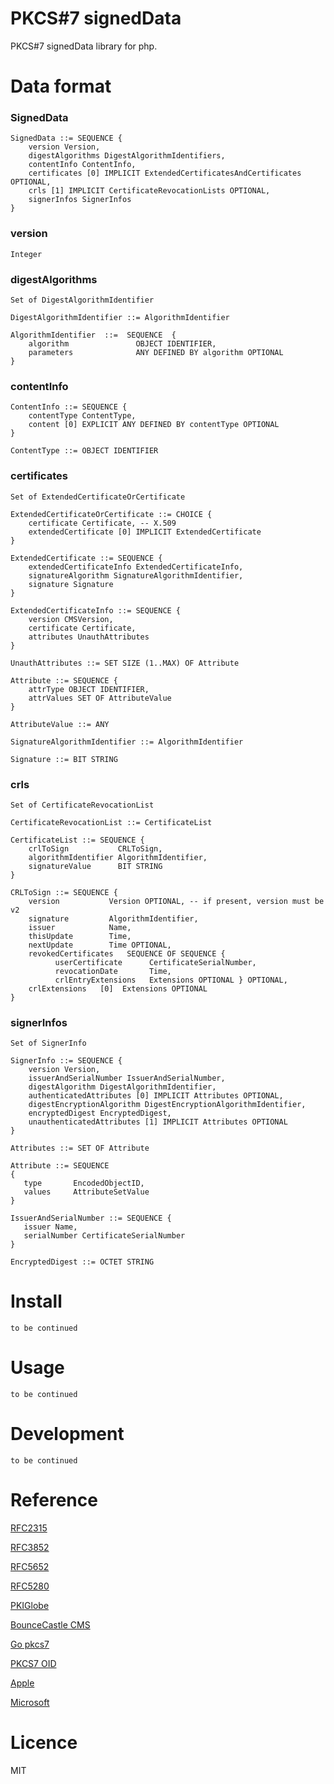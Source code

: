 # PKCS#7 signedData

PKCS#7 signedData library for php.

# Data format

### SignedData

    SignedData ::= SEQUENCE {
        version Version,
        digestAlgorithms DigestAlgorithmIdentifiers,
        contentInfo ContentInfo,
        certificates [0] IMPLICIT ExtendedCertificatesAndCertificates OPTIONAL,
        crls [1] IMPLICIT CertificateRevocationLists OPTIONAL,
        signerInfos SignerInfos
    }

### version

    Integer

### digestAlgorithms

    Set of DigestAlgorithmIdentifier

    DigestAlgorithmIdentifier ::= AlgorithmIdentifier

    AlgorithmIdentifier  ::=  SEQUENCE  {
        algorithm               OBJECT IDENTIFIER,
        parameters              ANY DEFINED BY algorithm OPTIONAL
    }

### contentInfo

    ContentInfo ::= SEQUENCE {
        contentType ContentType,
        content [0] EXPLICIT ANY DEFINED BY contentType OPTIONAL
    }

    ContentType ::= OBJECT IDENTIFIER

### certificates

    Set of ExtendedCertificateOrCertificate

    ExtendedCertificateOrCertificate ::= CHOICE {
        certificate Certificate, -- X.509
        extendedCertificate [0] IMPLICIT ExtendedCertificate
    }

    ExtendedCertificate ::= SEQUENCE {
        extendedCertificateInfo ExtendedCertificateInfo,
        signatureAlgorithm SignatureAlgorithmIdentifier,
        signature Signature 
    }

    ExtendedCertificateInfo ::= SEQUENCE {
        version CMSVersion,
        certificate Certificate,
        attributes UnauthAttributes 
    }

    UnauthAttributes ::= SET SIZE (1..MAX) OF Attribute

    Attribute ::= SEQUENCE {
        attrType OBJECT IDENTIFIER,
        attrValues SET OF AttributeValue
    }

    AttributeValue ::= ANY

    SignatureAlgorithmIdentifier ::= AlgorithmIdentifier

    Signature ::= BIT STRING

### crls

    Set of CertificateRevocationList

    CertificateRevocationList ::= CertificateList

    CertificateList ::= SEQUENCE {
        crlToSign           CRLToSign,
        algorithmIdentifier AlgorithmIdentifier,
        signatureValue      BIT STRING
    }

    CRLToSign ::= SEQUENCE {
        version           Version OPTIONAL, -- if present, version must be v2
        signature         AlgorithmIdentifier,
        issuer            Name,
        thisUpdate        Time,
        nextUpdate        Time OPTIONAL,
        revokedCertificates   SEQUENCE OF SEQUENCE {
              userCertificate      CertificateSerialNumber,
              revocationDate       Time,
              crlEntryExtensions   Extensions OPTIONAL } OPTIONAL,
        crlExtensions   [0]  Extensions OPTIONAL
    }

### signerInfos

    Set of SignerInfo

    SignerInfo ::= SEQUENCE {
        version Version,
        issuerAndSerialNumber IssuerAndSerialNumber,
        digestAlgorithm DigestAlgorithmIdentifier,
        authenticatedAttributes [0] IMPLICIT Attributes OPTIONAL,
        digestEncryptionAlgorithm DigestEncryptionAlgorithmIdentifier,
        encryptedDigest EncryptedDigest,
        unauthenticatedAttributes [1] IMPLICIT Attributes OPTIONAL
    }
    
    Attributes ::= SET OF Attribute

    Attribute ::= SEQUENCE 
    {
       type       EncodedObjectID,
       values     AttributeSetValue
    }

    IssuerAndSerialNumber ::= SEQUENCE {
       issuer Name,
       serialNumber CertificateSerialNumber
    }

    EncryptedDigest ::= OCTET STRING

# Install

    to be continued

# Usage

    to be continued

# Development

    to be continued

# Reference

[RFC2315](https://www.ietf.org/rfc/rfc2315.txt)

[RFC3852](https://www.ietf.org/rfc/rfc3852.txt)

[RFC5652](https://tools.ietf.org/html/rfc5652#section-5.3)

[RFC5280](https://tools.ietf.org/html/rfc5280#section-4.1.1.2)

[PKIGlobe](http://www.pkiglobe.org/pkcs7.html)

[BounceCastle CMS](https://www.bouncycastle.org/docs/pkixdocs1.4/org/bouncycastle/cms/CMSSignedData.html)

[Go pkcs7](https://godoc.org/github.com/fullsailor/pkcs7)

[PKCS7 OID](http://www.alvestrand.no/objectid/1.2.840.113549.1.7.html)

[Apple](https://opensource.apple.com/source/Security/Security-55471/libsecurity_asn1/asn1/sm_x509af.asn)

[Microsoft](https://msdn.microsoft.com/zh-tw/library/windows/desktop/aa379079.aspx)

# Licence

MIT
